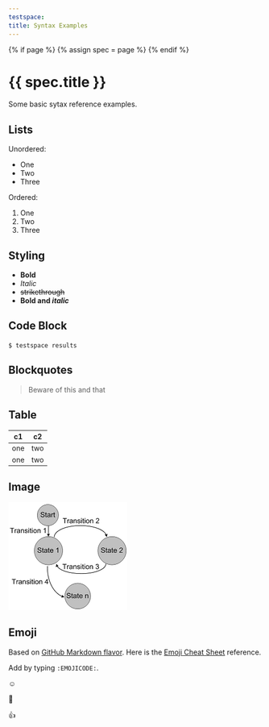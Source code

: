 ```yaml
---
testspace:
title: Syntax Examples
---
```


{% if page %} {% assign spec = page %} {% endif %}

# {{ spec.title }}
Some basic sytax reference examples.

## Lists

Unordered:
* One
* Two
* Three

Ordered:
1. One
3. Two
2. Three

## Styling 

* **Bold**
* *Italic*
* ~~strikethrough~~
* **Bold and _italic_**

## Code Block

```
$ testspace results
```

## Blockquotes

> Beware of this and that

## Table 

c1  | c2 
----|----
one | two
one | two 

## Image

![Image](./images/states.png "States image")

## Emoji
Based on [GitHub Markdown flavor](https://help.github.com/en/github/writing-on-github/basic-writing-and-formatting-syntax#using-emoji). Here is the [Emoji Cheat Sheet](https://www.webfx.com/tools/emoji-cheat-sheet/) reference. 

Add by typing `:EMOJICODE:`. 

:relaxed:

:eyes:

:+1:
